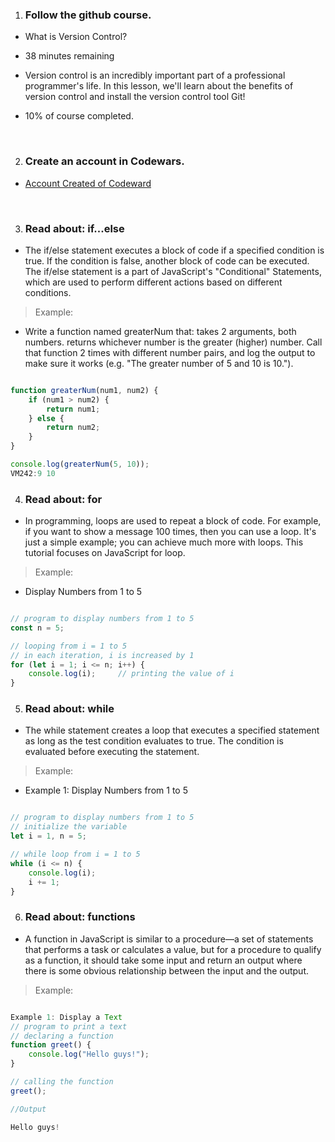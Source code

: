 1. ### Follow the github course.

- What is Version Control?
- 38 minutes remaining

- Version control is an incredibly important part of a professional programmer's life. In this lesson, we'll learn about the benefits of version control and install the version control tool Git!

- 10% of course completed.

<br>

2. ### Create an account in Codewars.

- [Account Created of Codeward](https://www.codewars.com/users/JulioG0)

<br>

3. ### Read about: if...else

- The if/else statement executes a block of code if a specified condition is true. If the condition is false, another block of code can be executed. The if/else statement is a part of JavaScript's "Conditional" Statements, which are used to perform different actions based on different conditions.

> Example:

- Write a function named greaterNum that:
takes 2 arguments, both numbers.
returns whichever number is the greater (higher) number.
Call that function 2 times with different number pairs, and log the output to make sure it works (e.g. "The greater number of 5 and 10 is 10.").

```JavaScript

function greaterNum(num1, num2) {
    if (num1 > num2) {
        return num1;
    } else {
        return num2;
    }
}

console.log(greaterNum(5, 10));
VM242:9 10
```

4. ### Read about: for

- In programming, loops are used to repeat a block of code. For example, if you want to show a message 100 times, then you can use a loop. It's just a simple example; you can achieve much more with loops. This tutorial focuses on JavaScript for loop.

> Example:

- Display Numbers from 1 to 5

```JavaScript

// program to display numbers from 1 to 5
const n = 5;

// looping from i = 1 to 5
// in each iteration, i is increased by 1
for (let i = 1; i <= n; i++) {
    console.log(i);     // printing the value of i
}
```

5. ### Read about: while

- The while statement creates a loop that executes a specified statement as long as the test condition evaluates to true. The condition is evaluated before executing the statement.

> Example:

- Example 1: Display Numbers from 1 to 5

```JavaScript

// program to display numbers from 1 to 5
// initialize the variable
let i = 1, n = 5;

// while loop from i = 1 to 5
while (i <= n) {
    console.log(i);
    i += 1;
}
```

6. ### Read about: functions

- A function in JavaScript is similar to a procedure—a set of statements that performs a task or calculates a value, but for a procedure to qualify as a function, it should take some input and return an output where there is some obvious relationship between the input and the output.

> Example:

```JavaScript

Example 1: Display a Text
// program to print a text
// declaring a function
function greet() {
    console.log("Hello guys!");
}

// calling the function
greet();

//Output

Hello guys!
```